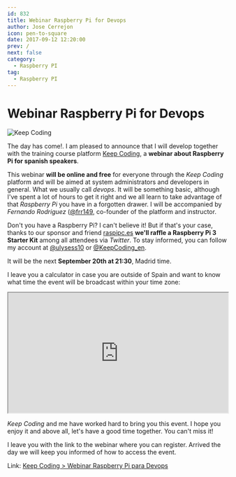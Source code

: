```yaml
---
id: 832
title: Webinar Raspberry Pi for Devops
author: Jose Cerrejon
icon: pen-to-square
date: 2017-09-12 12:20:00
prev: /
next: false
category:
  - Raspberry PI
tag:
  - Raspberry PI
---
```


# Webinar Raspberry Pi for Devops

![Keep Coding](/images/2017/09/RPi_20SEPT.png)

The day has come!. I am pleased to announce that I will develop together with the training course platform [Keep Coding](https://keepcoding.io), a **webinar about Raspberry Pi for spanish speakers**.

This webinar **will be online and free** for everyone through the *Keep Coding* platform and will be aimed at system administrators and developers in general. What we usually call *devops*. It will be something basic, although I've spent a lot of hours to get it right and we all learn to take advantage of that *Raspberry Pi* you have in a forgotten drawer. I will be accompanied by *Fernando Rodriguez* ([@frr149](https://twitter.com/frr149), co-founder of the platform and instructor.

Don't you have a Raspberry Pi? I can't believe it! But if that's your case, thanks to our sponsor and friend [raspipc.es](http://www.raspipc.es/public/home/) **we'll raffle a Raspberry Pi 3 Starter Kit** among all attendees via *Twitter*. To stay informed, you can follow my account at [@ulysess10](https://twitter.com/ulysess10) or [@KeepCoding_en](https://twitter.com/KeepCoding_en).

It will be the next **September 20th at 21:30**, Madrid time.

I leave you a calculator in case you are outside of Spain and want to know what time the event will be broadcast within your time zone:

<iframe src="http://calcuworld.com/converter-calculators/time-zone-converter-calculator/?iframe=1" width="100%" height="275"></iframe>

*Keep Coding* and me have worked hard to bring you this event. I hope you enjoy it and above all, let's have a good time together. You can't miss it! 

I leave you with the link to the webinar where you can register. Arrived the day we will keep you informed of how to access the event. 

Link: [Keep Coding > Webinar Raspberry Pi para Devops](https://plataforma.keepcoding.io/p/webinars-keepcoding/?product_id=225479&coupon_code=RASPBERRYPI&preview=logged_out&utm_content=buffer59c01&utm_medium=social&utm_source=twitter.com&utm_campaign=buffer)